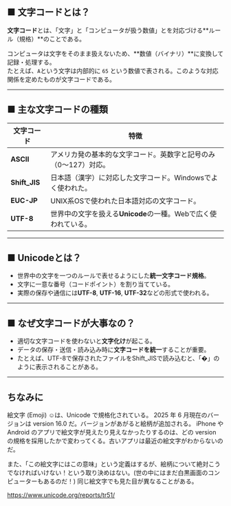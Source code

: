 ## ■ 文字コードとは？

**文字コード**とは、「文字」と「コンピュータが扱う数値」とを対応づける**ルール（規格）**のことである。

コンピュータは文字をそのまま扱えないため、**数値（バイナリ）**に変換して記録・処理する。  
たとえば、`A`という文字は内部的に `65` という数値で表される。このような対応関係を定めたものが文字コードである。

---

## ■ 主な文字コードの種類

| 文字コード   | 特徴 |
|--------------|------|
| **ASCII**    | アメリカ発の基本的な文字コード。英数字と記号のみ（0～127）対応。 |
| **Shift_JIS**| 日本語（漢字）に対応した文字コード。Windowsでよく使われた。 |
| **EUC-JP**   | UNIX系OSで使われた日本語対応の文字コード。 |
| **UTF-8**    | 世界中の文字を扱える**Unicode**の一種。Webで広く使われている。 |

---

## ■ Unicodeとは？

- 世界中の文字を一つのルールで表せるようにした**統一文字コード規格**。
- 文字に一意な番号（コードポイント）を割り当てている。
- 実際の保存や通信には**UTF-8**, **UTF-16**, **UTF-32**などの形式で使われる。

---

## ■ なぜ文字コードが大事なの？

- 適切な文字コードを使わないと**文字化け**が起こる。
- データの保存・送信・読み込み時に**文字コードを統一**することが重要。
- たとえば、UTF-8で保存されたファイルをShift_JISで読み込むと、「�」のように表示されることがある。
---

## ちなみに
絵文字 (Emoji) ☺️は、Unicode で規格化されている。
2025 年 6 月現在のバージョンは version 16.0 だ。バージョンがあがると絵柄が追加される。
iPhone や Android のアプリで絵文字が見えたり見えなかったりするのは、どの version の規格を採用したかで変わってくる。古いアプリは最近の絵文字がわからないのだ。

また、「この絵文字にはこの意味」という定義はするが、絵柄について絶対こうでなければいけない！という取り決めはない。(世の中にはまだ白黒画面のコンピューターもあるのだ！)
同じ絵文字でも見た目が異なることがある。

https://www.unicode.org/reports/tr51/